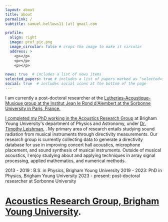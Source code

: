 ```yaml
---
layout: about
title: about
permalink: /
subtitle: samuel.bellows11 [at] gmail.com

profile:
  align: right
  image: prof_pic.png
  image_circular: false # crops the image to make it circular
  address: >
    <p></p>
    <p></p>
    <p></p> 

news: true  # includes a list of news items
selected_papers: true # includes a list of papers marked as "selected={true}"
social: true  # includes social icons at the bottom of the page
---
```


I am currently a post-doctoral researcher at the <a href="http://www.dalembert.upmc.fr/lam/" target="_blank">Lutheries-Acoustique-Musique group at the Institut Jean le Rond d'Alembert at the Sorbonne University in Paris, France. 

I completed my PhD working in the <a href="https://acoustics.byu.edu/overview" target="_blank">Acoustics Research Group</a> at Brigham Young University's 
department of Physics and Astronomy, under <a href="https://physics.byu.edu/department/directory/leishman"  target="_blank">Dr. Timothy Leishman.</a> . My primary area of research entails studying sound radiation from musical instruments through directivity measurements. Our research group is currently collecting data to generate a directivity database for use in improving concert hall acoustics, microphone placement, and sound synthesis of musical instruments. Outside of musical acoustics, I enjoy studying about and applying techniques in array signal processing, applied mathematics, and numerical methods. 

2013 - 2019 : B.S. in Physics, Brigham Young University
2019 - 2023: PhD in Physics, Brigham Young University
2023 - present: post-doctoral researcher at Sorbonne University
              
# <a href='https://acoustics.byu.edu/overview'>Acoustics Research Group, Brigham Young University</a>.
